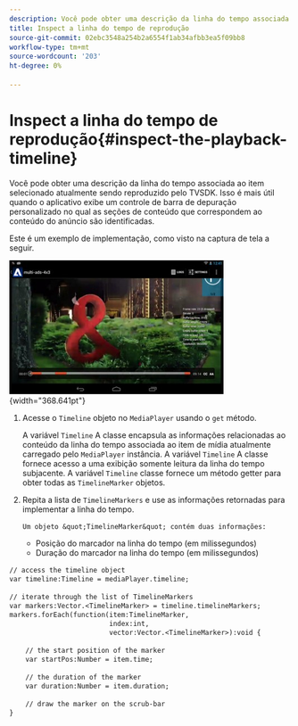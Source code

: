 ```yaml
---
description: Você pode obter uma descrição da linha do tempo associada ao item selecionado atualmente sendo reproduzido pelo TVSDK. Isso é mais útil quando o aplicativo exibe um controle de barra de depuração personalizado no qual as seções de conteúdo que correspondem ao conteúdo do anúncio são identificadas.
title: Inspect a linha do tempo de reprodução
source-git-commit: 02ebc3548a254b2a6554f1ab34afbb3ea5f09bb8
workflow-type: tm+mt
source-wordcount: '203'
ht-degree: 0%

---
```


# Inspect a linha do tempo de reprodução{#inspect-the-playback-timeline}

Você pode obter uma descrição da linha do tempo associada ao item selecionado atualmente sendo reproduzido pelo TVSDK. Isso é mais útil quando o aplicativo exibe um controle de barra de depuração personalizado no qual as seções de conteúdo que correspondem ao conteúdo do anúncio são identificadas.

Este é um exemplo de implementação, como visto na captura de tela a seguir.
<!--<a id="fig_6D9FB3764F3947A38B8E7726187BD461"></a>-->

![](assets/inspect-playback.jpg){width="368.641pt"}

1. Acesse o `Timeline` objeto no `MediaPlayer` usando o `get` método.

   A variável `Timeline` A classe encapsula as informações relacionadas ao conteúdo da linha do tempo associada ao item de mídia atualmente carregado pelo `MediaPlayer` instância. A variável `Timeline` A classe fornece acesso a uma exibição somente leitura da linha do tempo subjacente. A variável `Timeline` classe fornece um método getter para obter todas as `TimelineMarker` objetos.

1. Repita a lista de `TimelineMarkers` e use as informações retornadas para implementar a linha do tempo.

       Um objeto &quot;TimelineMarker&quot; contém duas informações:
   
   * Posição do marcador na linha do tempo (em milissegundos)
   * Duração do marcador na linha do tempo (em milissegundos)

<!--<a id="example_BA936629E82B4082A2E2C548E3FC3357"></a>-->

```
// access the timeline object 
var timeline:Timeline = mediaPlayer.timeline; 
 
// iterate through the list of TimelineMarkers 
var markers:Vector.<TimelineMarker> = timeline.timelineMarkers; 
markers.forEach(function(item:TimelineMarker,  
                         index:int,  
                         vector:Vector.<TimelineMarker>):void { 
    
    // the start position of the marker 
    var startPos:Number = item.time; 
 
    // the duration of the marker 
    var duration:Number = item.duration; 
 
    // draw the marker on the scrub-bar 
}
```
